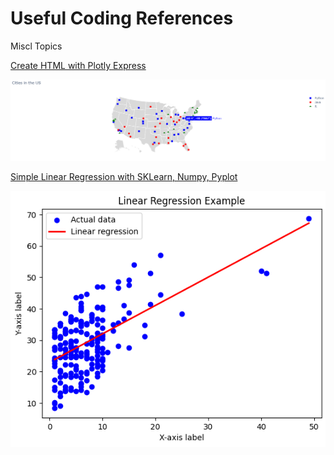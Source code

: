 # Useful Coding References

Miscl Topics

[Create HTML with Plotly Express](https://github.com/jamespairepo/_Reference/blob/main/data_science_from_scratch/nearest_neighbors.ipynb)

![screenshot](/screenshots/plotly_us_map.png)

[Simple Linear Regression with SKLearn, Numpy, Pyplot](https://github.com/jamespairepo/_Reference/blob/main/data_science_from_scratch/simple_linear_regression.ipynb)

![screenshot](/screenshots/linear_regression.png)